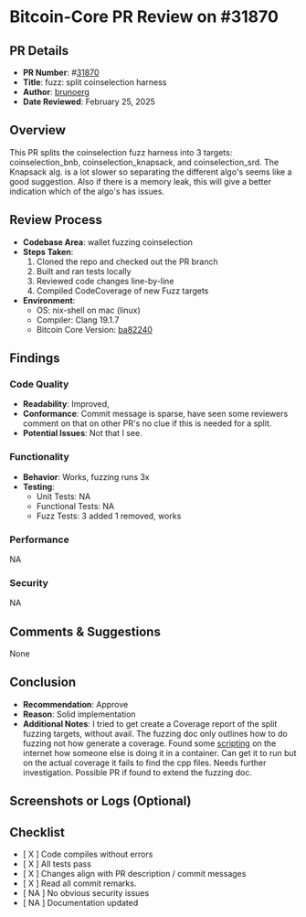 # Bitcoin-Core PR Review on #31870

## PR Details
- **PR Number**: #[31870](https://github.com/bitcoin/bitcoin/pull/31870)
- **Title**: fuzz: split coinselection harness
- **Author**: [brunoerg](https://github.com/brunoerg)
- **Date Reviewed**: February 25, 2025

## Overview
This PR splits the coinselection fuzz harness into 3 targets: coinselection_bnb, coinselection_knapsack, and coinselection_srd. The Knapsack alg. is a lot slower so separating the different algo's seems like a good suggestion. Also if there is a memory leak, this will give a better indication which of the algo's has issues. 

## Review Process
- **Codebase Area**: wallet fuzzing coinselection
- **Steps Taken**:
  1. Cloned the repo and checked out the PR branch
  2. Built and ran tests locally
  3. Reviewed code changes line-by-line
  4. Compiled CodeCoverage of new Fuzz targets
- **Environment**:
  - OS: nix-shell on mac (linux) 
  - Compiler:  Clang 19.1.7
  - Bitcoin Core Version: [ba82240](ba82240553ddd534287845e10bc76b46b45329fe)

## Findings
### Code Quality
- **Readability**: Improved, 
- **Conformance**: Commit message is sparse, have seen some reviewers comment on that on other PR's no clue if this is needed for a split.
- **Potential Issues**: Not that I see.

### Functionality
- **Behavior**: Works, fuzzing runs 3x
- **Testing**:
  - Unit Tests: NA
  - Functional Tests: NA
  - Fuzz Tests: 3 added 1 removed, works

### Performance
NA

### Security
NA

## Comments & Suggestions
None

## Conclusion
- **Recommendation**: Approve
- **Reason**: Solid implementation
- **Additional Notes**: I tried to get create a Coverage report of the split fuzzing targets, without avail. The fuzzing doc only outlines how to do fuzzing not how generate a coverage. Found some [scripting](https://github.com/maflcko/b-c-cov/blob/ci/.cirrus.yml) on the internet how someone else is doing it in a container. Can get it to run but on the actual coverage it fails to find the cpp files. Needs further investigation. Possible PR if found to extend the fuzzing doc.

## Screenshots or Logs (Optional)
## Checklist
- [ X ] Code compiles without errors
- [ X ] All tests pass
- [ X ] Changes align with PR description / commit messages
- [ X ] Read all commit remarks. 
- [ NA ] No obvious security issues
- [ NA ] Documentation updated 

